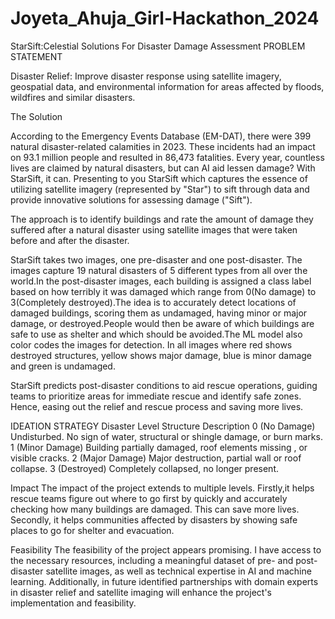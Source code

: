# Joyeta_Ahuja_Girl-Hackathon_2024
StarSift:Celestial Solutions For Disaster Damage Assessment
PROBLEM STATEMENT

Disaster Relief: Improve disaster response using satellite imagery, geospatial data, and environmental information for areas affected by floods, wildfires and similar disasters.

The Solution

According to the Emergency Events Database (EM-DAT), there were 399 natural disaster-related calamities in 2023. These incidents had an impact on 93.1 million people and resulted in 86,473 fatalities.
Every year, countless lives are claimed by natural disasters, but can AI aid lessen damage? With StarSift, it can.
Presenting to you StarSift which captures the essence of utilizing satellite imagery (represented by "Star") to sift through data and provide innovative solutions for assessing damage ("Sift").

The approach is to identify buildings and rate the amount of damage they suffered after a natural disaster using satellite images that were taken before and after the disaster.


StarSift takes two images, one pre-disaster and one post-disaster. The images capture 19 natural disasters of 5 different types from all over the world.In the post-disaster images, each building is assigned a class label based on how terribly it was damaged which range from 0(No damage) to 3(Completely destroyed).The idea is to accurately detect locations of damaged buildings, scoring them as undamaged, having minor or major damage, or destroyed.People would then be aware of which buildings are safe to use as shelter and which should be avoided.The ML model also color codes the images for detection. In all images where red shows destroyed structures, yellow shows major damage, blue is minor damage and green is undamaged.


StarSift predicts post-disaster conditions to aid rescue operations, guiding teams to prioritize areas for immediate rescue and identify safe zones. Hence, easing out the relief and rescue process and saving more lives.

IDEATION STRATEGY
Disaster Level    Structure Description
0 (No Damage)     Undisturbed. No sign of water, structural or shingle damage, or burn marks.
1 (Minor Damage)  Building partially damaged, roof elements missing , or visible cracks.
2 (Major Damage)  Major destruction, partial wall or roof collapse.
3 (Destroyed)     Completely collapsed, no longer present.

Impact
The impact of the project extends to multiple levels. Firstly,it helps rescue teams figure out where to go first by quickly and accurately checking how many buildings are damaged. This can save more lives. Secondly, it helps communities affected by disasters by showing safe places to go for shelter and evacuation.

Feasibility
The feasibility of the project appears promising. I have access to the necessary resources, including a meaningful dataset of pre- and post-disaster satellite images, as well as technical expertise in AI and machine learning. Additionally, in future identified partnerships with domain experts in disaster relief and satellite imaging will  enhance the project's implementation and feasibility.










